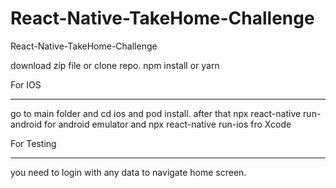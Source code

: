 # React-Native-TakeHome-Challenge
React-Native-TakeHome-Challenge

download zip file or clone repo.
npm install or yarn

For IOS
*******
go to main folder and cd ios and pod install.
after that npx react-native run-android for android emulator and npx react-native run-ios fro Xcode

For Testing
***********
you need to login with any data to navigate home screen.
